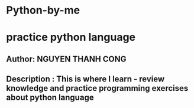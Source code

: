 # Python-by-me
# practice python language 
## Author: NGUYEN THANH CONG 
## Description : This is where I learn - review knowledge and practice programming exercises about python language
